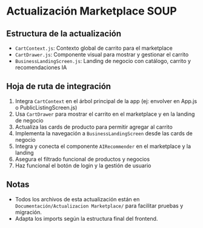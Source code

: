 # Actualización Marketplace SOUP

## Estructura de la actualización

- `CartContext.js`: Contexto global de carrito para el marketplace
- `CartDrawer.js`: Componente visual para mostrar y gestionar el carrito
- `BusinessLandingScreen.js`: Landing de negocio con catálogo, carrito y recomendaciones IA

## Hoja de ruta de integración

1. Integra `CartContext` en el árbol principal de la app (ej: envolver en App.js o PublicListingScreen.js)
2. Usa `CartDrawer` para mostrar el carrito en el marketplace y en la landing de negocio
3. Actualiza las cards de producto para permitir agregar al carrito
4. Implementa la navegación a `BusinessLandingScreen` desde las cards de negocio
5. Integra y conecta el componente `AIRecommender` en el marketplace y la landing
6. Asegura el filtrado funcional de productos y negocios
7. Haz funcional el botón de login y la gestión de usuario

## Notas
- Todos los archivos de esta actualización están en `Documentación/Actualizacion Marketplace/` para facilitar pruebas y migración.
- Adapta los imports según la estructura final del frontend. 
